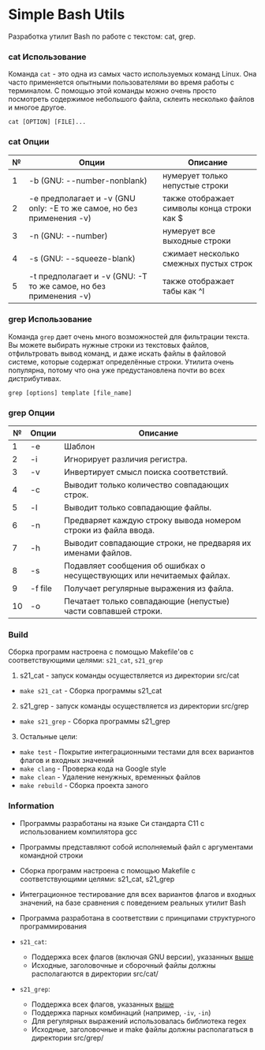 # Simple Bash Utils

Разработка утилит Bash по работе с текстом: cat, grep.

### сat Использование

Команда `cat` - это одна из самых часто используемых команд Linux. Она часто применяется опытными пользователями во время работы с терминалом. С помощью этой команды можно очень просто посмотреть содержимое небольшого файла, склеить несколько файлов и многое другое.

`cat [OPTION] [FILE]...`

### cat Опции

| № | Опции | Описание |
| ------ | ------ | ------ |
| 1 | -b (GNU: --number-nonblank) | нумерует только непустые строки |
| 2 | -e предполагает и -v (GNU only: -E то же самое, но без применения -v) | также отображает символы конца строки как $  |
| 3 | -n (GNU: --number) | нумерует все выходные строки |
| 4 | -s (GNU: --squeeze-blank) | сжимает несколько смежных пустых строк |
| 5 | -t предполагает и -v (GNU: -T то же самое, но без применения -v) | также отображает табы как ^I |

### grep Использование

Команда `grep` дает очень много возможностей для фильтрации текста. Вы можете выбирать нужные строки из текстовых файлов, отфильтровать вывод команд, и даже искать файлы в файловой системе, которые содержат определённые строки. Утилита очень популярна, потому что она уже предустановлена почти во всех дистрибутивах.

`grep [options] template [file_name]`

### grep Опции

| № | Опции | Описание |
| ------ | ------ | ------ |
| 1 | -e | Шаблон |
| 2 | -i | Игнорирует различия регистра.  |
| 3 | -v | Инвертирует смысл поиска соответствий. |
| 4 | -c | Выводит только количество совпадающих строк. |
| 5 | -l | Выводит только совпадающие файлы.  |
| 6 | -n | Предваряет каждую строку вывода номером строки из файла ввода. |
| 7 | -h | Выводит совпадающие строки, не предваряя их именами файлов. |
| 8 | -s | Подавляет сообщения об ошибках о несуществующих или нечитаемых файлах. |
| 9 | -f file | Получает регулярные выражения из файла. |
| 10 | -o | Печатает только совпадающие (непустые) части совпавшей строки. |

### Build

Сборка программ настроена с помощью Makefile'ов с соответствующими целями: `s21_cat`, `s21_grep`

1. s21_cat - запуск команды осуществляется из директории src/cat

* `make s21_cat` - Сборка программы s21_cat

2. s21_grep - запуск команды осуществляется из директории src/grep

* `make s21_grep` - Сборка программы s21_grep

3. Остальные цели:

* `make test` - Покрытие интеграционными тестами для всех вариантов флагов и входных значений
* `make clang` - Проверка кода на Google style
* `make clean` - Удаление ненужных, временных файлов
* `make rebuild` - Сборка проекта заного

### Information

* Программы разработаны на языке Си стандарта C11 с использованием компилятора gcc
* Программы представляют собой исполняемый файл с аргументами командной строки
* Сборка программ настроена с помощью Makefile с соответствующими целями: s21_cat, s21_grep  
* Интеграционное тестирование для всех вариантов флагов и входных значений, на базе сравнения с поведением реальных утилит Bash
* Программа разработана в соответствии с принципами структурного программирования

* `s21_cat`:
    * Поддержка всех флагов (включая GNU версии), указанных [выше](#cat-опции)
    * Исходные, заголовочные и сборочный файлы должны располагаются в директории src/cat/

* `s21_grep`:
    * Поддержка всех флагов, указанных [выше](#grep-опции)
    * Поддержка парных комбинаций (например, `-iv`, `-in`)
    * Для регулярных выражений использовалась библиотека regex  
    * Исходные, заголовочные и make файлы должны располагаться в директории src/grep/
